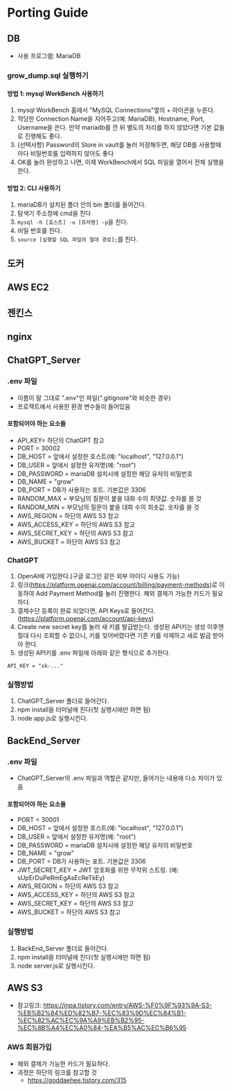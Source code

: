 # Porting Guide
## DB
- 사용 프로그램: MariaDB
### grow_dump.sql 실행하기
#### 방법 1: mysql WorkBench 사용하기
1. mysql WorkBench 홈에서 "MySQL Connections"옆의 + 아이콘을 누른다.
2. 적당한 Connection Name을 지어주고(예: MariaDB), Hostname, Port, Username을 쓴다. 만약 mariadb를 깐 뒤 별도의 처리를 하지 않았다면 기본 값들로 진행해도 좋다.
3. (선택사항) Password의 Store in vault를 눌러 저장해두면, 해당 DB를 사용할때마다 비밀번호를 입력하지 않아도 좋다
4. OK를 눌러 완성하고 나면, 이제 WorkBench에서 SQL 파일을 열어서 전체 실행을 한다.

#### 방법 2: CLI 사용하기
1. mariaDB가 설치된 폴더 안의 bin 폴더를 들어간다.
2. 탐색기 주소창에 cmd을 친다
3. `mysql -h [호스트] -u [유저명] -p`을 친다.
4. 비밀 번호를 친다.
5. `source [실행할 SQL 파일의 절대 경로];`를 친다.

## 도커

## AWS EC2

## 젠킨스

## nginx

## ChatGPT_Server
### .env 파일
- 이름이 말 그대로 ".env"인 파일(".gitignore"와 비슷한 경우)
- 프로젝트에서 사용한 환경 변수들이 들어있음
#### 포함되어야 하는 요소들
- API_KEY= 하단의 ChatGPT 참고
- PORT = 30002
- DB_HOST = 앞에서 설정한 호스트(예: "localhost", "127.0.0.1")
- DB_USER = 앞에서 설정한 유저명(예: "root")
- DB_PASSWORD = mariaDB 설치시에 설정한 해당 유저의 비밀번호
- DB_NAME = "grow"
- DB_PORT = DB가 사용하는 포트. 기본값은 3306
- RANDOM_MAX = 부모님의 질문이 붙을 대화 수의 최댓값. 숫자를 쓸 것
- RANDOM_MIN = 부모님의 질문이 붙을 대화 수의 최솟값. 숫자를 쓸 것
- AWS_REGION = 하단의 AWS S3 참고
- AWS_ACCESS_KEY = 하단의 AWS S3 참고
- AWS_SECRET_KEY = 하단의 AWS S3 참고
- AWS_BUCKET = 하단의 AWS S3 참고

### ChatGPT
1. OpenAI에 가입한다.(구글 로그인 같은 외부 아이디 사용도 가능)
2. 링크(https://platform.openai.com/account/billing/payment-methods)로 이동하여 Add Payment Method를 눌러 진행한다. 해외 결제가 가능한 카드가 필요하다.
3. 결제수단 등록이 완료 되었다면, API Keys로 들어간다. (https://platform.openai.com/account/api-keys)
4. Create new secret key를 눌러 새 키를 발급받는다. 생성된 API키는 생성 이후엔 절대 다시 조회할 수 없으니, 키를 잊어버렸다면 기존 키를 삭제하고 새로 발급 받아야 한다.
5. 생성된 API키를 .env 파일에 아래와 같은 형식으로 추가한다.
```
API_KEY = "sk-..."
```

### 실행방법
1. ChatGPT_Server 폴더로 들어간다.
2. npm install을 터미널에 친다(첫 실행시에만 하면 됨)
3. node app.js로 실행시킨다.

## BackEnd_Server
### .env 파일
- ChatGPT_Server의 .env 파일과 역할은 같지만, 들어가는 내용에 다소 차이가 있음
#### 포함되어야 하는 요소들
- PORT = 30001
- DB_HOST = 앞에서 설정한 호스트(예: "localhost", "127.0.0.1")
- DB_USER = 앞에서 설정한 유저명(예: "root")
- DB_PASSWORD = mariaDB 설치시에 설정한 해당 유저의 비밀번호
- DB_NAME = "grow"
- DB_PORT = DB가 사용하는 포트. 기본값은 3306
- JWT_SECRET_KEY = JWT 암호화를 위한 무작위 스트링. (예: sUpErDuPeRmEgAsEcReTkEy)
- AWS_REGION = 하단의 AWS S3 참고
- AWS_ACCESS_KEY = 하단의 AWS S3 참고
- AWS_SECRET_KEY = 하단의 AWS S3 참고
- AWS_BUCKET = 하단의 AWS S3 참고

### 실행방법
1. BackEnd_Server 폴더로 들어간다.
2. npm install을 터미널에 친다(첫 실행시에만 하면 됨)
3. node server.js로 실행시킨다.

## AWS S3
- 참고링크: https://inpa.tistory.com/entry/AWS-%F0%9F%93%9A-S3-%EB%B2%84%ED%82%B7-%EC%83%9D%EC%84%B1-%EC%82%AC%EC%9A%A9%EB%B2%95-%EC%8B%A4%EC%A0%84-%EA%B5%AC%EC%B6%95
### AWS 회원가입
- 해외 결제가 가능한 카드가 필요하다.
- 과정은 하단의 링크를 참고할 것
    - https://goddaehee.tistory.com/315

### 